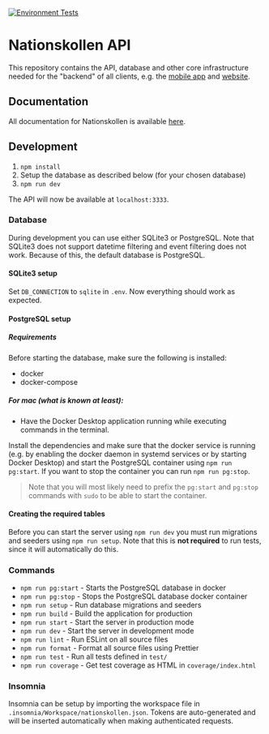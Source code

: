 [![Environment Tests](https://github.com/dsp-krabby/server/actions/workflows/CI-Tests.yml/badge.svg?branch=main)](https://github.com/dsp-krabby/server/actions/workflows/CI-Tests.yml)

# Nationskollen API
This repository contains the API, database and other core infrastructure needed
for the "backend" of all clients, e.g. the [mobile app](https://github.com/dsp-krabby/mobile)
and [website](https://github.com/dsp-krabby/web).

## Documentation
All documentation for Nationskollen is available [here](https://github.com/dsp-krabby/docs).

## Development
1. `npm install`
2. Setup the database as described below (for your chosen database)
3. `npm run dev`

The API will now be available at `localhost:3333`.

### Database
During development you can use either SQLite3 or PostgreSQL. Note that SQLite3
does not support datetime filtering and event filtering does not work. Because
of this, the default database is PostgreSQL.

#### SQLite3 setup
Set `DB_CONNECTION` to `sqlite` in `.env`. Now everything should work as
expected.

#### PostgreSQL setup
##### Requirements
Before starting the database, make sure the following is installed:
- docker
- docker-compose

##### For mac (what is known at least):
* Have the Docker Desktop application running while executing commands in the terminal.

Install the dependencies and make sure that the docker service is running (e.g.
by enabling the docker daemon in systemd services or by starting Docker Desktop)
and start the PostgreSQL container using `npm run pg:start`.
If you want to stop the container you can run `npm run pg:stop`.

> Note that you will most likely need to prefix the `pg:start` and `pg:stop`
commands with `sudo` to be able to start the container.

#### Creating the required tables
Before you can start the server using `npm run dev` you must run migrations and
seeders using `npm run setup`. Note that this is **not required** to run tests,
since it will automatically do this.

### Commands
* `npm run pg:start` - Starts the PostgreSQL database in docker
* `npm run pg:stop` - Stops the PostgreSQL database docker container
* `npm run setup` - Run database migrations and seeders
* `npm run build` - Build the application for production
* `npm run start` - Start the server in production mode
* `npm run dev` - Start the server in development mode
* `npm run lint` - Run ESLint on all source files
* `npm run format` - Format all source files using Prettier
* `npm run test` - Run all tests defined in `test/`
* `npm run coverage` - Get test coverage as HTML in `coverage/index.html`

### Insomnia
Insomnia can be setup by importing the workspace file in
`.insomnia/Workspace/nationskollen.json`. Tokens are auto-generated and will be
inserted automatically when making authenticated requests.
